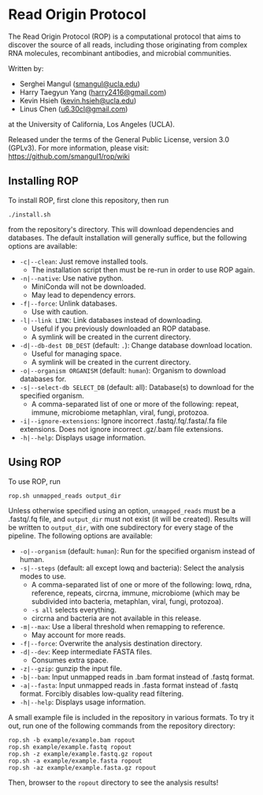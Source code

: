 # Read Origin Protocol

The Read Origin Protocol (ROP) is a computational protocol that aims to
discover the source of all reads, including those originating from complex RNA
molecules, recombinant antibodies, and microbial communities. 

Written by:

- Serghei Mangul (<smangul@ucla.edu>)
- Harry Taegyun Yang (<harry2416@gmail.com>)
- Kevin Hsieh (<kevin.hsieh@ucla.edu>)
- Linus Chen (<u6.30cl@gmail.com>)

at the University of California, Los Angeles (UCLA). 

Released under the terms of the General Public License, version 3.0 (GPLv3).
For more information, please visit: <https://github.com/smangul1/rop/wiki>

## Installing ROP

To install ROP, first clone this repository, then run

```
./install.sh
```

from the repository's directory. This will download dependencies and databases.
The default installation will generally suffice, but the following options are
available:

- `-c|--clean`: Just remove installed tools.
    - The installation script then must be re-run in order to use ROP again.
- `-n|--native`: Use native python.
    - MiniConda will not be downloaded.
    - May lead to dependency errors.
- `-f|--force`: Unlink databases.
    - Use with caution.
- `-l|--link LINK`: Link databases instead of downloading.
    - Useful if you previously downloaded an ROP database.
    - A symlink will be created in the current directory.
- `-d|--db-dest DB_DEST` (default: `.`): Change database download location.
    - Useful for managing space.
    - A symlink will be created in the current directory.
- `-o|--organism ORGANISM` (default: `human`): Organism to download databases
  for.
- `-s|--select-db SELECT_DB` (default: all): Database(s) to download for the
  specified organism.
    - A comma-separated list of one or more of the following: repeat, immune,
      microbiome metaphlan, viral, fungi, protozoa.
- `-i|--ignore-extensions`: Ignore incorrect .fastq/.fq/.fasta/.fa file
  extensions. Does not ignore incorrect .gz/.bam file extensions.
- `-h|--help`: Displays usage information.

## Using ROP

To use ROP, run

```
rop.sh unmapped_reads output_dir
```

Unless otherwise specified using an option, `unmapped_reads`
must be a .fastq/.fq file, and `output_dir` must not exist (it will be created).
Results will be written to `output_dir`, with one subdirectory for every stage
of the pipeline. The following options are available:

- `-o|--organism` (default: `human`): Run for the specified organism instead of
  human.
- `-s|--steps` (default: all except lowq and bacteria): Select the analysis modes to use.
    - A comma-separated list of one or more of the following: lowq, rdna,
      reference, repeats, circrna, immune, microbiome (which may be subdivided
      into bacteria, metaphlan, viral, fungi, protozoa).
    - `-s all` selects everything.
    - circrna and bacteria are not available in this release.
- `-m|--max`: Use a liberal threshold when remapping to reference.
    - May account for more reads.
- `-f|--force`: Overwrite the analysis destination directory.
- `-d|--dev`: Keep intermediate FASTA files.
    - Consumes extra space.
- `-z|--gzip`: gunzip the input file.
- `-b|--bam`: Input unmapped reads in .bam format instead of .fastq format.
- `-a|--fasta`: Input unmapped reads in .fasta format instead of .fastq format.
  Forcibly disables low-quality read filtering.
- `-h|--help`: Displays usage information.

A small example file is included in the repository in various formats. To try it
out, run one of the following commands from the repository directory:

```
rop.sh -b example/example.bam ropout
rop.sh example/example.fastq ropout
rop.sh -z example/example.fastq.gz ropout
rop.sh -a example/example.fasta ropout
rop.sh -az example/example.fasta.gz ropout
```

Then, browser to the `ropout` directory to see the analysis results!
